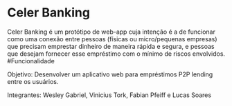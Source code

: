 # Celer Banking
  Celer Banking é um protótipo de web-app cuja intenção é a de funcionar como uma conexão entre pessoas (físicas ou micro/pequenas empresas) que precisam emprestar dinheiro de maneira rápida e segura, e pessoas que desejam fornecer esse empréstimo com o mínimo de riscos envolvidos.
  #Funcionalidade
  
Objetivo: Desenvolver um aplicativo web para empréstimos P2P lending entre os usuários.

Integrantes: Wesley Gabriel, Vinicius Tork, Fabian Pfeiff e Lucas Soares
